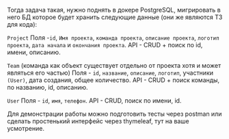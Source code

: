Тогда задача такая, нужно поднять в докере PostgreSQL, мигрировать в него БД которое будет хранить следующие данные
(они же являются ТЗ для кода):

`Project`
Поля -`id`, `Имя проекта`, `команда проекта`, `описание проекта`, `логотип проекта`, `дата начала` и `окончания проекта`.
API - CRUD + поиск по id, имени, описанию.

`Team` (команда как объект существует отдельно от проекта хотя и может являться его частью)
Поля - `id`, `название`, `описание`, `логотип`, участники `(User)`, дата создания, общее количество.
API - CRUD + поиск команды, по названию, id, описанию.

`User`
Поля - `id`, `имя`, `телефон`.
API - CRUD, поиск по имени, id.

Для демонстрации работы можно подготовить тесты через postman 
или сделать простенький интерфейс через thymeleaf, тут на ваше усмотрение.
